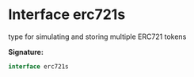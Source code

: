 
# Interface erc721s

type for simulating and storing multiple ERC721 tokens

<b>Signature:</b>

```typescript
interface erc721s 
```
